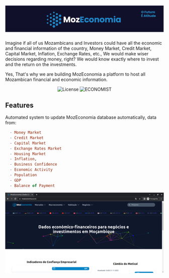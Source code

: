 <h1 align="center">
  <img alt="MozEconomia" title="MozEconomia" src=".github/baner.png" />
</h1>

Imagine if all of us Mozambicans and Investors could have all the economic and financial information of the country, Money Market, Credit Market, Capital Market, Inflation, Exchange Rates, etc., We would make wiser decisions regarding money, right? We would know exactly where to invest and the return on the investments.

Yes, That's why we are building MozEconomia a platform to host all Mozambican financial and economic information.

<p align="center">
  <img alt="License" src="https://img.shields.io/static/v1?label=license&message=MIT&color=007D59&labelColor=01032C">

 <img src="https://img.shields.io/static/v1?label=ECONOMIST&message=1.0.0&color=007D59&labelColor=01032C" alt="ECONOMIST" />
</p>


## Features
Automated system to update MozEconomia database automatically, data from: 
```hs
  - Money Market
  - Credit Market
  - Capital Market
  - Exchange Rates Market
  - Housing Market
  - Inflation,
  - Business Confidence
  - Economic Activity
  - Population
  - GDP
  - Balance of Payment
```

<a align="center" target="_blank" rel="noreferrer" href="https://mozeconomia.co.mz">
  <img alt="MozEconomia" title="Test Response" src=".github/site.png" />
</a>